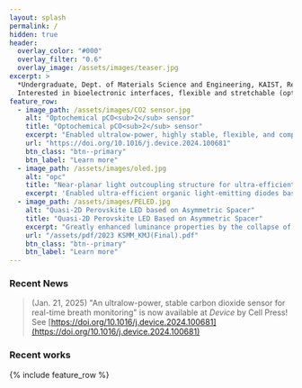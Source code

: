 ```yaml
---
layout: splash
permalink: /
hidden: true
header:
  overlay_color: "#000"
  overlay_filter: "0.6"
  overlay_image: /assets/images/teaser.jpg
excerpt: >
  *Undergraduate, Dept. of Materials Science and Engineering, KAIST, Republic of Korea.*<br />
  Interested in bioelectronic interfaces, flexible and stretchable (opto)electronics, and their biomedical applications
feature_row:
  - image_path: /assets/images/CO2 sensor.jpg
    alt: "Optochemical pCO<sub>2</sub> sensor"
    title: "Optochemical pCO<sub>2</sub> sensor"
    excerpt: "Enabled ultralow-power, highly stable, flexible, and compact pCO<sub>2</sub> sensor"
    url: "https://doi.org/10.1016/j.device.2024.100681"
    btn_class: "btn--primary"
    btn_label: "Learn more"
  - image_path: /assets/images/oled.jpg
    alt: "opc"
    title: "Near-planar light outcoupling structure for ultra-efficient organic light-emitting diodes"
    excerpt: 'Enabled ultra-efficient organic light-emitting diodes based on eclectic optical optimization. Presented at 2024 Optics and Photonics Congress (Jul. 2024). Awarded the Best Paper Award.'
  - image_path: /assets/images/PELED.jpg
    alt: "Quasi-2D Perovskite LED based on Asymmetric Spacer"
    title: "Quasi-2D Perovskite LED Based on Asymmetric Spacer"
    excerpt: "Greatly enhanced luminance properties by the collapse of electric potential asymmetry of the spacer molecule of quasi-2D perovskites. Presented at 2023 Fall Meeting of the Korea Institute of Metals and Materials (Nov. 2023). Awarded the Best Poster Presentation Award."
    url: "/assets/pdf/2023 KSMM_KMJ(Final).pdf"
    btn_class: "btn--primary"
    btn_label: "Learn more"
---
```


<!--
feature_row0:
  - image_path: /assets/images/biography/pedot.jpg
    alt: "PEDOT:PSS"
    title: "Hot-casted PEDOT:PSS Film"
    excerpt: "Enhanced electrical, optical, and morphological properties of PEDOT:PSS thin film via application of hot-casting"
    url: "https://siyss20.ungaforskare.se/MinJae.kim_report.pdf"
    btn_class: "btn--primary"
    btn_label: "Learn more"
-->
<!--
- image_path: /assets/images/biography/mandellate.PNG
  alt: "Chiroptical Magnetite Nanoparticle"
  title: "Chiroptical Magnetite Nanoparticle"
  excerpt: "Synthesis of Chiral Magnetite Nanoparticle"
  url: "/assets/pdf/magnetite.pdf"
  btn_class: "btn--primary"
  btn_label: "Learn more"
- image_path: /assets/images/biography/pedotpet.jpg
  alt: "pedotpet"
  title: "Flexible PEDOT:PSS/AgNW Thin Film"
  excerpt: "PEDOT:PSS/AgNW/PET Thin Film for Flexible Optoelectronics Applications"
  url: "/assets/pdf/irp.pdf"
  btn_class: "btn--primary"
  btn_label: "Learn more"     
-->

### Recent News

> (Jan. 21, 2025) "An ultralow-power, stable carbon dioxide sensor for real-time breath monitoring" is now available at *Device* by Cell Press! See [https://doi.org/10.1016/j.device.2024.100681](https://doi.org/10.1016/j.device.2024.100681)



### Recent works
{% include feature_row %}
<!--
{% include feature_row id="feature_row0" type="left" %}
-->
